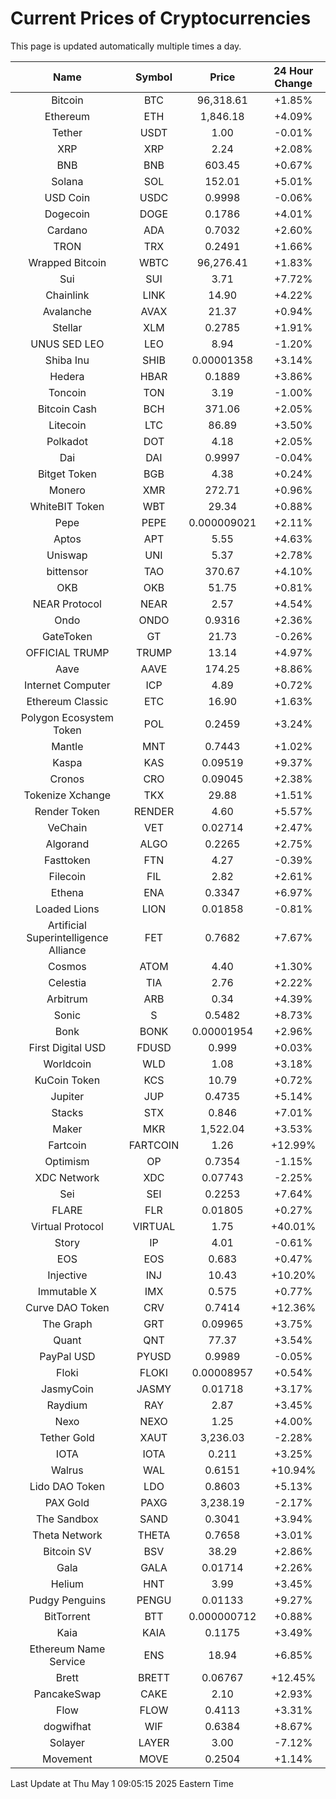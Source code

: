 # Current Prices of Cryptocurrencies
This page is updated automatically multiple times a day.

| Name | Symbol | Price | 24 Hour Change |
| :---: |:---:| :---: | :---: |
| Bitcoin | BTC | 96,318.61 | +1.85% |
| Ethereum | ETH | 1,846.18 | +4.09% |
| Tether | USDT | 1.00 | -0.01% |
| XRP | XRP | 2.24 | +2.08% |
| BNB | BNB | 603.45 | +0.67% |
| Solana | SOL | 152.01 | +5.01% |
| USD Coin | USDC | 0.9998 | -0.06% |
| Dogecoin | DOGE | 0.1786 | +4.01% |
| Cardano | ADA | 0.7032 | +2.60% |
| TRON | TRX | 0.2491 | +1.66% |
| Wrapped Bitcoin | WBTC | 96,276.41 | +1.83% |
| Sui | SUI | 3.71 | +7.72% |
| Chainlink | LINK | 14.90 | +4.22% |
| Avalanche | AVAX | 21.37 | +0.94% |
| Stellar | XLM | 0.2785 | +1.91% |
| UNUS SED LEO | LEO | 8.94 | -1.20% |
| Shiba Inu | SHIB | 0.00001358 | +3.14% |
| Hedera | HBAR | 0.1889 | +3.86% |
| Toncoin | TON | 3.19 | -1.00% |
| Bitcoin Cash | BCH | 371.06 | +2.05% |
| Litecoin | LTC | 86.89 | +3.50% |
| Polkadot | DOT | 4.18 | +2.05% |
| Dai | DAI | 0.9997 | -0.04% |
| Bitget Token | BGB | 4.38 | +0.24% |
| Monero | XMR | 272.71 | +0.96% |
| WhiteBIT Token | WBT | 29.34 | +0.88% |
| Pepe | PEPE | 0.000009021 | +2.11% |
| Aptos | APT | 5.55 | +4.63% |
| Uniswap | UNI | 5.37 | +2.78% |
| bittensor | TAO | 370.67 | +4.10% |
| OKB | OKB | 51.75 | +0.81% |
| NEAR Protocol | NEAR | 2.57 | +4.54% |
| Ondo | ONDO | 0.9316 | +2.36% |
| GateToken | GT | 21.73 | -0.26% |
| OFFICIAL TRUMP | TRUMP | 13.14 | +4.97% |
| Aave | AAVE | 174.25 | +8.86% |
| Internet Computer | ICP | 4.89 | +0.72% |
| Ethereum Classic | ETC | 16.90 | +1.63% |
| Polygon Ecosystem Token | POL | 0.2459 | +3.24% |
| Mantle | MNT | 0.7443 | +1.02% |
| Kaspa | KAS | 0.09519 | +9.37% |
| Cronos | CRO | 0.09045 | +2.38% |
| Tokenize Xchange | TKX | 29.88 | +1.51% |
| Render Token | RENDER | 4.60 | +5.57% |
| VeChain | VET | 0.02714 | +2.47% |
| Algorand | ALGO | 0.2265 | +2.75% |
| Fasttoken | FTN | 4.27 | -0.39% |
| Filecoin | FIL | 2.82 | +2.61% |
| Ethena | ENA | 0.3347 | +6.97% |
| Loaded Lions | LION | 0.01858 | -0.81% |
| Artificial Superintelligence Alliance | FET | 0.7682 | +7.67% |
| Cosmos | ATOM | 4.40 | +1.30% |
| Celestia | TIA | 2.76 | +2.22% |
| Arbitrum | ARB | 0.34 | +4.39% |
| Sonic | S | 0.5482 | +8.73% |
| Bonk | BONK | 0.00001954 | +2.96% |
| First Digital USD | FDUSD | 0.999 | +0.03% |
| Worldcoin | WLD | 1.08 | +3.18% |
| KuCoin Token | KCS | 10.79 | +0.72% |
| Jupiter | JUP | 0.4735 | +5.14% |
| Stacks | STX | 0.846 | +7.01% |
| Maker | MKR | 1,522.04 | +3.53% |
| Fartcoin | FARTCOIN | 1.26 | +12.99% |
| Optimism | OP | 0.7354 | -1.15% |
| XDC Network | XDC | 0.07743 | -2.25% |
| Sei | SEI | 0.2253 | +7.64% |
| FLARE | FLR | 0.01805 | +0.27% |
| Virtual Protocol | VIRTUAL | 1.75 | +40.01% |
| Story | IP | 4.01 | -0.61% |
| EOS | EOS | 0.683 | +0.47% |
| Injective | INJ | 10.43 | +10.20% |
| Immutable X | IMX | 0.575 | +0.77% |
| Curve DAO Token | CRV | 0.7414 | +12.36% |
| The Graph | GRT | 0.09965 | +3.75% |
| Quant | QNT | 77.37 | +3.54% |
| PayPal USD | PYUSD | 0.9989 | -0.05% |
| Floki | FLOKI | 0.00008957 | +0.54% |
| JasmyCoin | JASMY | 0.01718 | +3.17% |
| Raydium | RAY | 2.87 | +3.45% |
| Nexo | NEXO | 1.25 | +4.00% |
| Tether Gold | XAUT | 3,236.03 | -2.28% |
| IOTA | IOTA | 0.211 | +3.25% |
| Walrus | WAL | 0.6151 | +10.94% |
| Lido DAO Token | LDO | 0.8603 | +5.13% |
| PAX Gold | PAXG | 3,238.19 | -2.17% |
| The Sandbox | SAND | 0.3041 | +3.94% |
| Theta Network | THETA | 0.7658 | +3.01% |
| Bitcoin SV | BSV | 38.29 | +2.86% |
| Gala | GALA | 0.01714 | +2.26% |
| Helium | HNT | 3.99 | +3.45% |
| Pudgy Penguins | PENGU | 0.01133 | +9.27% |
| BitTorrent | BTT | 0.000000712 | +0.88% |
| Kaia | KAIA | 0.1175 | +3.49% |
| Ethereum Name Service | ENS | 18.94 | +6.85% |
| Brett | BRETT | 0.06767 | +12.45% |
| PancakeSwap | CAKE | 2.10 | +2.93% |
| Flow | FLOW | 0.4113 | +3.31% |
| dogwifhat | WIF | 0.6384 | +8.67% |
| Solayer | LAYER | 3.00 | -7.12% |
| Movement | MOVE | 0.2504 | +1.14% |

Last Update at Thu May  1 09:05:15 2025 Eastern Time